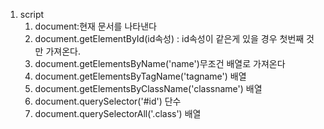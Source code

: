 1. script
   1. document:현재 문서를 나타낸다
   2. document.getElementById(id속성) : id속성이 같은게 있을 경우 첫번째 것만 가져온다.
   3. document.getElementsByName('name')무조건 배열로 가져온다
   4. document.getElementsByTagName('tagname') 배열
   5. document.getElementsByClassName('classname') 배열
   6. document.querySelector('#id') 단수
   7. document.querySelectorAll('.class') 배열 